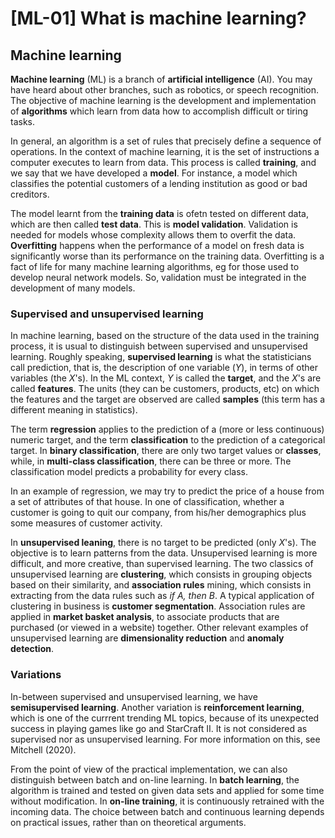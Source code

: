 # [ML-01] What is machine learning?

## Machine learning

**Machine learning** (ML) is a branch of **artificial intelligence** (AI). You may have heard about other branches, such as robotics, or speech recognition. The objective of machine learning is the development and implementation of **algorithms** which learn from data how to accomplish difficult or tiring tasks.

In general, an algorithm is a set of rules that precisely define a sequence of operations. In the context of machine learning, it is the set of instructions a computer executes to learn from data. This process is called **training**, and we say that we have developed a **model**. For instance, a model which classifies the potential customers of a lending institution as good or bad creditors.

The model learnt from the **training data** is ofetn tested on different data, which are then called **test data**. This is **model validation**. Validation is needed for models whose complexity allows them to overfit the data. **Overfitting** happens when the performance of a model on fresh data is significantly worse than its performance on the training data. Overfitting is a fact of life for many machine learning algorithms, eg for those used to develop neural network models. So, validation must be integrated in the development of many models.

### Supervised and unsupervised learning

In machine learning, based on the structure of the data used in the training process, it is usual to distinguish between supervised and unsupervised learning. Roughly speaking, **supervised learning** is what the statisticians call prediction, that is, the description of one variable ($Y$), in terms of other variables (the $X$'s). In the ML context, $Y$ is called the **target**, and the $X$'s are called **features**. The units (they can be customers, products, etc) on which the features and the target are observed are called **samples** (this term has a different meaning in statistics).

The term **regression** applies to the prediction of a (more or less continuous) numeric target, and the term **classification** to the prediction of a categorical target. In **binary classification**, there are only two target values or **classes**, while, in **multi-class classification**, there can be three or more. The classification model predicts a probability for every class.

In an example of regression, we may try to predict the price of a house from a set of attributes of that house. In one of classification, whether a customer is going to quit our company, from his/her demographics plus some measures of customer activity.

In **unsupervised leaning**, there is no target to be predicted (only $X$'s). The objective is to learn patterns from the data. Unsupervised learning is more difficult, and more creative, than supervised learning. The two classics of unsupervised learning are **clustering**, which consists in grouping objects based on their similarity, and **association rules** mining, which consists in extracting from the data rules such as *if A, then B*. A typical application of clustering in business is **customer segmentation**. Association rules are applied in **market basket analysis**, to associate products that are purchased (or viewed in a website) together. Other relevant examples of unsupervised learning are **dimensionality reduction** and **anomaly detection**.

### Variations

In-between supervised and unsupervised learning, we have **semisupervised learning**. Another variation is **reinforcement learning**, which is one of the currrent trending ML topics, because of its unexpected success in playing games like go and StarCraft II. It is not considered as supervised nor as unsupervised learning. For more information on this, see Mitchell (2020).

From the point of view of the practical implementation, we can also distinguish between batch and on-line learning. In **batch learning**, the algorithm is trained and tested on given data sets and applied for some time without modification. In **on-line training**, it is continuously retrained with the incoming data. The choice between batch and continuous learning depends on practical issues, rather than on theoretical arguments.
